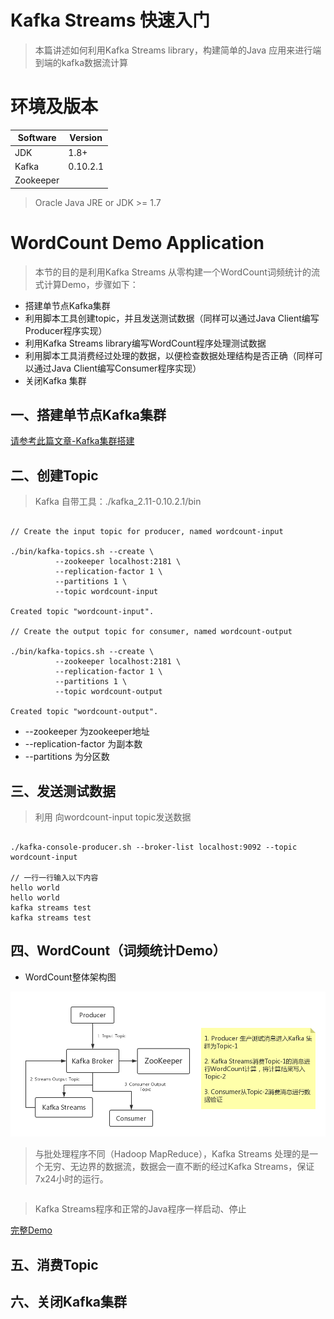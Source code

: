 # Kafka Streams 快速入门

 > 本篇讲述如何利用Kafka Streams library，构建简单的Java 应用来进行端到端的kafka数据流计算

# 环境及版本

| Software   | Version   |
| ---------- |-----------|
| JDK        | 1.8+      |
| Kafka      | 0.10.2.1  |
| Zookeeper  |           |

> Oracle Java JRE or JDK >= 1.7 

#  WordCount Demo Application 

> 本节的目的是利用Kafka Streams 从零构建一个WordCount词频统计的流式计算Demo，步骤如下：

- 搭建单节点Kafka集群
- 利用脚本工具创建topic，并且发送测试数据（同样可以通过Java Client编写Producer程序实现）
- 利用Kafka Streams library编写WordCount程序处理测试数据
- 利用脚本工具消费经过处理的数据，以便检查数据处理结构是否正确（同样可以通过Java Client编写Consumer程序实现）
- 关闭Kafka 集群

## 一、搭建单节点Kafka集群

[请参考此篇文章-Kafka集群搭建]()

## 二、创建Topic

> Kafka 自带工具：./kafka_2.11-0.10.2.1/bin 

```shell

// Create the input topic for producer, named wordcount-input

./bin/kafka-topics.sh --create \
          --zookeeper localhost:2181 \
          --replication-factor 1 \
          --partitions 1 \
          --topic wordcount-input

Created topic "wordcount-input".

// Create the output topic for consumer, named wordcount-output

./bin/kafka-topics.sh --create \
          --zookeeper localhost:2181 \
          --replication-factor 1 \
          --partitions 1 \
          --topic wordcount-output

Created topic "wordcount-output".
```

- --zookeeper 为zookeeper地址
- --replication-factor 为副本数
- --partitions 为分区数

## 三、发送测试数据

> 利用 向wordcount-input topic发送数据

```shell

./kafka-console-producer.sh --broker-list localhost:9092 --topic wordcount-input

// 一行一行输入以下内容
hello world
hello world
kafka streams test
kafka streams test
```

## 四、WordCount（词频统计Demo）

- WordCount整体架构图

![WordCount整体架构图](https://github.com/imperio-wxm/kafka-streams-documents/blob/64eb084c4c0efddf0d614e48b4bf2ab6c481784a/pictures/WordCount%E6%9E%B6%E6%9E%84%E5%9B%BE.png?raw=true)

> 与批处理程序不同（Hadoop MapReduce），Kafka Streams 处理的是一个无穷、无边界的数据流，数据会一直不断的经过Kafka Streams，保证7x24小时的运行。

```java
```

> Kafka Streams程序和正常的Java程序一样启动、停止

[完整Demo]()

## 五、消费Topic



## 六、关闭Kafka集群
